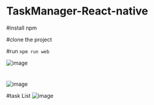 # TaskManager-React-native

#install npm

#clone the project

#run `npm run web`

![image](https://github.com/mucheru/TaskManager-React-native/assets/13763343/752ccdd6-2598-4582-8191-58784f15a139)
#
![image](https://github.com/mucheru/TaskManager-React-native/assets/13763343/d5dca6e5-4d1f-4990-9ed9-ef0300b2b2e3)

#task List 
![image](https://github.com/mucheru/TaskManager-React-native/assets/13763343/71a49cd4-66ea-43bf-ab4d-547bbc4675e6)



